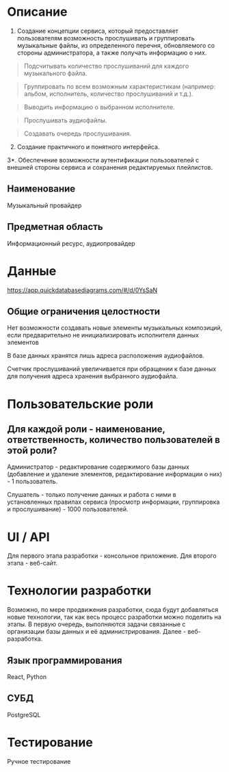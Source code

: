 # Описание
1. Создание концепции сервиса, который предоставляет пользователям возможность прослушивать и группировать музыкальные файлы, из определенного перечня, обновляемого со стороны администратора, а также получать информацию о них.
>Подсчитывать количество прослушиваний для каждого музыкального файла.

>Группировать по всем возможным характеристикам (например: альбом, исполнитель, количество прослушиваний и т.д.).

>Выводить информацию о выбранном исполнителе.

>Прослушивать аудиофайлы.

>Создавать очередь прослушивания.

2. Создание практичного и понятного интерфейса.

3*. Обеспечение возможности аутентификации пользователей с внешней стороны сервиса и сохранения редактируемых плейлистов.

## Наименование
Музыкальный провайдер
## Предметная область
Информационный ресурс, аудиопровайдер
# Данные
https://app.quickdatabasediagrams.com/#/d/0YsSaN
## Общие ограничения целостности
Нет возможности создавать новые элементы музыкальных композиций, если предварительно не инициализировать исполнителя данных элементов

В базе данных хранятся лишь адреса расположения аудиофайлов.

Счетчик прослушиваний увеличивается при обращении к базе данных для получения адреса хранения выбранного аудиофайла.
# Пользовательские роли
## Для каждой роли - наименование, ответственность, количество пользователей в этой роли?
Администратор - редактирование содержимого базы данных (добавление и удаление элементов, редактирование информации о них) - 1 пользователь.

Слушатель - только получение данных и работа с ними в установленных правилах сервиса (просмотр информации, группировка и прослушивание) - 1000 пользователей.
# UI / API 
Для первого этапа разработки - консольное приложение. Для второго этапа - веб-сайт.
# Технологии разработки
Возможно, по мере продвижения разработки, сюда будут добавляться новые технологии, так как весь процесс разработки можно поделить на этапы. В первую очередь, выполняются задачи связанные с организации базы данных и её администрирования. Далее - веб-разработка.
## Язык программирования
React, Python
## СУБД
PostgreSQL
# Тестирование
Ручное тестирование
